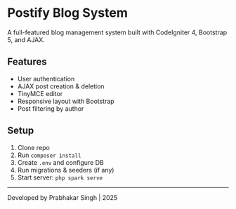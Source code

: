 # Postify Blog System

A full-featured blog management system built with CodeIgniter 4, Bootstrap 5, and AJAX.

## Features
- User authentication
- AJAX post creation & deletion
- TinyMCE editor
- Responsive layout with Bootstrap
- Post filtering by author

## Setup
1. Clone repo
2. Run `composer install`
3. Create `.env` and configure DB
4. Run migrations & seeders (if any)
5. Start server: `php spark serve`

---

Developed by Prabhakar Singh | 2025
